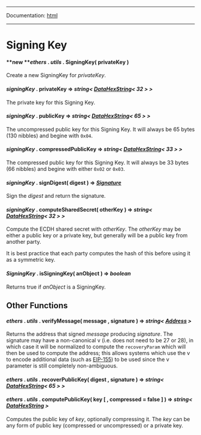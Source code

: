 -----

Documentation: [html](https://docs-beta.ethers.io/)

-----

Signing Key
===========

#### **new ***ethers* . *utils* . **SigningKey**( privateKey )

Create a new SigningKey for *privateKey*.


#### *signingKey* . **privateKey** => *string< [DataHexString](/api/utils/bytes/#DataHexString)< 32 > >*

The private key for this Signing Key.


#### *signingKey* . **publicKey** => *string< [DataHexString](/api/utils/bytes/#DataHexString)< 65 > >*

The uncompressed public key for this Signing Key. It will always be 65 bytes (130 nibbles) and begine with `0x04`.


#### *signingKey* . **compressedPublicKey** => *string< [DataHexString](/api/utils/bytes/#DataHexString)< 33 > >*

The compressed public key for this Signing Key. It will always be 33 bytes (66 nibbles) and begine with either `0x02` or `0x03`.


#### *signingKey* . **signDigest**( digest ) => *[Signature](/api/utils/bytes/#Signature)*

Sign the *digest* and return the signature.


#### *signingKey* . **computeSharedSecret**( otherKey ) => *string< [DataHexString](/api/utils/bytes/#DataHexString)< 32 > >*

Compute the ECDH shared secret with *otherKey*. The *otherKey* may be either a public key or a private key, but generally will be a public key from another party.

It is best practice that each party computes the hash of this before using it as a symmetric key.


#### *SigningKey* . **isSigningKey**( anObject ) => *boolean*

Returns true if *anObject* is a SigningKey.


Other Functions
---------------

#### *ethers* . *utils* . **verifyMessage**( message , signature ) => *string< [Address](/api/utils/address/#address) >*

Returns the address that signed *message* producing *signature*. The signature may have a non-canonical v (i.e. does not need to be 27 or 28), in which case it will be normalized to compute the `recoveryParam` which will then be used to compute the address; this allows systems which use the v to encode additional data (such as [EIP-155](https://eips.ethereum.org/EIPS/eip-155)) to be used since the v parameter is still completely non-ambiguous.


#### *ethers* . *utils* . **recoverPublicKey**( digest , signature ) => *string< [DataHexString](/api/utils/bytes/#DataHexString)< 65 > >*



#### *ethers* . *utils* . **computePublicKey**( key [ , compressed = false ] ) => *string< [DataHexString](/api/utils/bytes/#DataHexString) >*

Computes the public key of *key*, optionally compressing it. The *key* can be any form of public key (compressed or uncompressed) or a private key.


